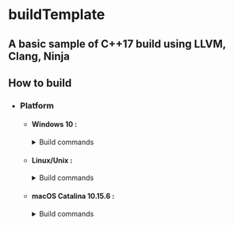 # buildTemplate
## A basic sample of C++17 build using LLVM, Clang, Ninja

## How to build

* ### Platform
  * #### Windows 10 :
	<details>
	<summary>Build commands</summary>
	</details>
  * #### Linux/Unix :
	<details>
	<summary>Build commands</summary>
	</details>
  * #### macOS Catalina 10.15.6 :
	<details>
	<summary>Build commands</summary>
	
	  ##### Links :
          
	  - If `xcode-select` does not work, download dmg file manually : [Command_Line_Tools_for_Xcode_12.dmg](https://download.developer.apple.com/Developer_Tools/Command_Line_Tools_for_Xcode_12/Command_Line_Tools_for_Xcode_12.dmg)
	  - Also work with GM version. GM suffix means Gold Master, the final build before distribution of the official release.
                         [Command_Line_Tools_for_Xcode_12_GM_seed.dmg](https://download.developer.apple.com/Developer_Tools/Command_Line_Tools_for_Xcode_12_GM_seed/Command_Line_Tools_for_Xcode_12_GM_seed.dmg)
	  - Apple Developer website : [Command_Line_Tools_for_Xcode](https://developer.apple.com/download/more/?=command%20line%20tools)
	  - [clang+llvm-10.0.0-x86_64-apple-darwin.tar.xz](https://github.com/llvm/llvm-project/releases/download/llvmorg-10.0.0/clang+llvm-10.0.0-x86_64-apple-darwin.tar.xz)
   
   
	  ##### Steps :
                   
        xcode-select reset && xcode-select --install
    
        brew install ninja cmake
    
        Download Pre-Built Binaries and untar in your project directory clang+llvm-10.0.0-x86_64-apple-darwin.tar.xz
        
        Install GitHub Desktop + login in your repository
    
        Click "Open in Visual Studio Code" and accept auto Github login to configure your github repository
	</details>
